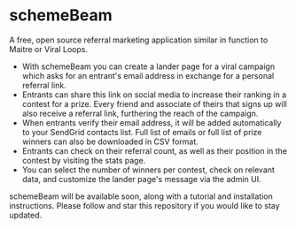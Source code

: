 # schemeBeam

A free, open source referral marketing application similar in function to Maitre or Viral Loops. 

* With schemeBeam you can create a lander page for a viral campaign which asks for an entrant's email address in exchange for a personal referral link. 
* Entrants can share this link on social media to increase their ranking in a contest for a prize. Every friend and associate of theirs that signs up will also receive a referral link, furthering the reach of the campaign.
* When entrants verify their email address, it will be added automatically to your SendGrid contacts list. Full list of emails or full list of prize winners can also be downloaded in CSV format.
* Entrants can check on their referral count, as well as their position in the contest by visiting the stats page.
* You can select the number of winners per contest, check on relevant data, and customize the lander page's message via the admin UI.

schemeBeam will be available soon, along with a tutorial and installation instructions. Please follow and star this repository if you would like to stay updated.

